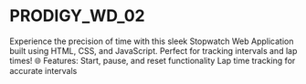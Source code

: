 # PRODIGY_WD_02
Experience the precision of time with this sleek Stopwatch Web Application built using HTML, CSS, and JavaScript. Perfect for tracking intervals and lap times!  🌐 Features:  Start, pause, and reset functionality Lap time tracking for accurate intervals
